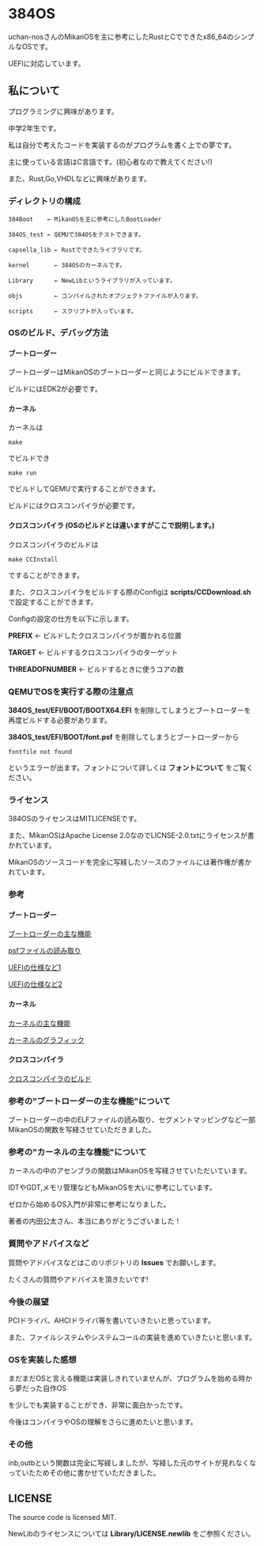 # 384OS

uchan-nosさんのMikanOSを主に参考にしたRustとCでできたx86_64のシンプルなOSです。

UEFIに対応しています。

## 私について

プログラミングに興味があります。

中学2年生です。

私は自分で考えたコードを実装するのがプログラムを書く上での夢です。

主に使っている言語はC言語です。(初心者なので教えてください!)

また、Rust,Go,VHDLなどに興味があります。

### ディレクトリの構成

    384Boot    ← MikanOSを主に参考にしたBootLoader 

    384OS_test ← QEMUで384OSをテストできます。

    capsella_lib ← Rustでできたライブラリです。

    kernel       ← 384OSのカーネルです。

    Library      ← NewLibというライブラリが入っています。

    objs         ← コンパイルされたオブジェクトファイルが入ります。

    scripts      ← スクリプトが入っています。

### OSのビルド、デバッグ方法

#### ブートローダー

ブートローダーはMikanOSのブートローダーと同じようにビルドできます。

ビルドにはEDK2が必要です。

#### カーネル

カーネルは

    make

でビルドでき

    make run

でビルドしてQEMUで実行することができます。

ビルドにはクロスコンパイラが必要です。

#### クロスコンパイラ (OSのビルドとは違いますがここで説明します。)

クロスコンパイラのビルドは

    make CCInstall

ですることができます。

また、クロスコンパイラをビルドする際のConfigは __scripts/CCDownload.sh__ で設定することができます。

Configの設定の仕方を以下に示します。

__PREFIX__ ← ビルドしたクロスコンパイラが置かれる位置

__TARGET__ ← ビルドするクロスコンパイラのターゲット

__THREADOFNUMBER__ ← ビルドするときに使うコアの数

### QEMUでOSを実行する際の注意点

__384OS_test/EFI/BOOT/BOOTX64.EFI__ を削除してしまうとブートローダーを再度ビルドする必要があります。

__384OS_test/EFI/BOOT/font.psf__ を削除してしまうとブートローダーから

    fontfile not found

というエラーが出ます。フォントについて詳しくは __フォントについて__ をご覧ください。

### ライセンス

384OSのライセンスはMITLICENSEです。

また、MikanOSはApache License 2.0なのでLICNSE-2.0.txtにライセンスが書かれています。

MikanOSのソースコードを完全に写経したソースのファイルには著作権が書かれています。

### 参考

#### ブートローダー

[ブートローダーの主な機能](https://github.com/uchan-nos/mikanos)

[psfファイルの読み取り](https://github.com/Absurdponcho/PonchoOS)

[UEFIの仕様など1](https://uefi.org/specifications)

[UEFIの仕様など2](http://yuma.ohgami.jp/UEFI-Bare-Metal-Programming/)

#### カーネル

[カーネルの主な機能](https://github.com/uchan-nos/mikanos)

[カーネルのグラフィック](https://github.com/Absurdponcho/PonchoOS)

#### クロスコンパイラ

[クロスコンパイラのビルド](https://qiita.com/saru_cololado/items/69e5da4c8d030f44a3a3)

### 参考の"ブートローダーの主な機能"について

ブートローダーの中のELFファイルの読み取り、セグメントマッピングなど一部MikanOSの関数を写経させていただきました。

### 参考の"カーネルの主な機能"について

カーネルの中のアセンブラの関数はMikanOSを写経させていただいています。

IDTやGDT,メモリ管理などもMikanOSを大いに参考にしています。

ゼロから始めるOS入門が非常に参考になりました。

著者の内田公太さん、本当にありがとうございました！

### 質問やアドバイスなど

質問やアドバイスなどはこのリポジトリの __Issues__ でお願いします。

たくさんの質問やアドバイスを頂きたいです!

### 今後の展望

PCIドライバ、AHCIドライバ等を書いていきたいと思っています。

また、ファイルシステムやシステムコールの実装を進めていきたいと思います。

### OSを実装した感想

まだまだOSと言える機能は実装しきれていませんが、プログラムを始める時から夢だった自作OS

を少しでも実装することができ、非常に面白かったです。

今後はコンパイラやOSの理解をさらに進めたいと思います。

### その他

inb,outbという関数は完全に写経しましたが、写経した元のサイトが見れなくなっていたためその他に書かせていただきました。

## LICENSE

The source code is licensed MIT.

NewLibのライセンスについては __Library/LICENSE.newlib__ をご参照ください。
